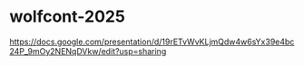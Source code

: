 # wolfcont-2025


https://docs.google.com/presentation/d/19rETvWvKLjmQdw4w6sYx39e4bc24P_9mOy2NENqDVkw/edit?usp=sharing


